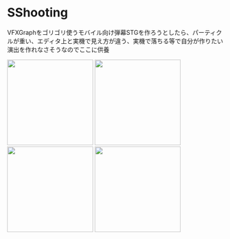 # SShooting
VFXGraphをゴリゴリ使うモバイル向け弾幕STGを作ろうとしたら、パーティクルが重い、エディタ上と実機で見え方が違う、実機で落ちる等で自分が作りたい演出を作れなさそうなのでここに供養

<img src="https://user-images.githubusercontent.com/25942568/98952778-2fcc0800-253f-11eb-9742-c2723017f006.png" width="200"> <img src="https://user-images.githubusercontent.com/25942568/98952756-280c6380-253f-11eb-9053-870f77004fd0.png" width="200"> <img src="https://user-images.githubusercontent.com/25942568/98952774-2e9adb00-253f-11eb-851f-0ce40bf31d5d.png" width="200"> <img src="https://user-images.githubusercontent.com/25942568/98952767-2cd11780-253f-11eb-828c-644a2953cbdd.png" width="200">
